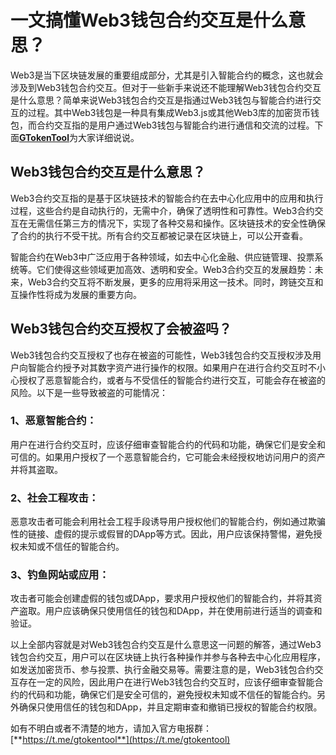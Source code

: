 # 一文搞懂Web3钱包合约交互是什么意思？

Web3是当下区块链发展的重要组成部分，尤其是引入智能合约的概念，这也就会涉及到Web3钱包合约交互。但对于一些新手来说还不能理解Web3钱包合约交互是什么意思？简单来说Web3钱包合约交互是指通过Web3钱包与智能合约进行交互的过程。其中Web3钱包是一种具有集成Web3.js或其他Web3库的加密货币钱包，而合约交互指的是用户通过Web3钱包与智能合约进行通信和交流的过程。下面[**GTokenTool**](https://www.gtokentool.com)为大家详细说说。

## Web3钱包合约交互是什么意思？

Web3合约交互指的是基于区块链技术的智能合约在去中心化应用中的应用和执行过程，这些合约是自动执行的，无需中介，确保了透明性和可靠性。Web3合约交互在无需信任第三方的情况下，实现了各种交易和操作。区块链技术的安全性确保了合约的执行不受干扰。所有合约交互都被记录在区块链上，可以公开查看。

智能合约在Web3中广泛应用于各种领域，如去中心化金融、供应链管理、投票系统等。它们使得这些领域更加高效、透明和安全。Web3合约交互的发展趋势：未来，Web3合约交互将不断发展，更多的应用将采用这一技术。同时，跨链交互和互操作性将成为发展的重要方向。

## Web3钱包合约交互授权了会被盗吗？

Web3钱包合约交互授权了也存在被盗的可能性，Web3钱包合约交互授权涉及用户向智能合约授予对其数字资产进行操作的权限。如果用户在进行合约交互时不小心授权了恶意智能合约，或者与不受信任的智能合约进行交互，可能会存在被盗的风险。以下是一些导致被盗的可能情况：

### 1、恶意智能合约：

用户在进行合约交互时，应该仔细审查智能合约的代码和功能，确保它们是安全和可信的。如果用户授权了一个恶意智能合约，它可能会未经授权地访问用户的资产并将其盗取。

### 2、社会工程攻击：

恶意攻击者可能会利用社会工程手段诱导用户授权他们的智能合约，例如通过欺骗性的链接、虚假的提示或假冒的DApp等方式。因此，用户应该保持警惕，避免授权未知或不信任的智能合约。

### 3、钓鱼网站或应用：

攻击者可能会创建虚假的钱包或DApp，要求用户授权他们的智能合约，并将其资产盗取。用户应该确保只使用信任的钱包和DApp，并在使用前进行适当的调查和验证。

以上全部内容就是对Web3钱包合约交互是什么意思这一问题的解答，通过Web3钱包合约交互，用户可以在区块链上执行各种操作并参与各种去中心化应用程序，如发送加密货币、参与投票、执行金融交易等。需要注意的是，Web3钱包合约交互存在一定的风险，因此用户在进行Web3钱包合约交互时，应该仔细审查智能合约的代码和功能，确保它们是安全可信的，避免授权未知或不信任的智能合约。另外确保只使用信任的钱包和DApp，并且定期审查和撤销已授权的智能合约权限。

如有不明白或者不清楚的地方，请加入官方电报群：[**https://t.me/gtokentool**](https://t.me/gtokentool)

